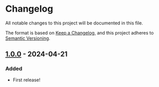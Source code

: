 # Changelog

All notable changes to this project will be documented in this file.

The format is based on [Keep a Changelog](https://keepachangelog.com/en/1.1.0/),
and this project adheres to [Semantic Versioning](https://semver.org/spec/v2.0.0.html).

## [1.0.0] - 2024-04-21

### Added

- First release!

[1.0.0]: https://github.com/infrastructure-blocks/semver-increment-action/releases/tag/v1.0.0

